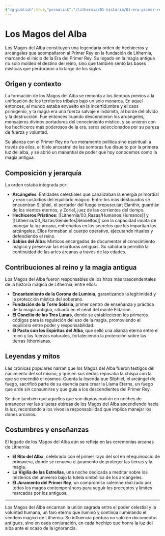```yaml
---
{"dg-publish":true,"permalink":"/lithernia/01-historia/03-era-primer-rey/los-magos-del-alba/","title":"Los Magos del Alba","tags":["lithernia","organizacion","magia","historia"]}
---
```


# Los Magos del Alba

Los Magos del Alba constituyen una legendaria orden de hechiceros y arcángeles que acompañaron al Primer Rey en la fundación de Lithernia, marcando el inicio de la Era del Primer Rey. Su legado en la magia antigua no solo moldeó el destino del reino, sino que también sentó las bases místicas que perduraron a lo largo de los siglos.

## Origen y contexto

La formación de los Magos del Alba se remonta a los tiempos previos a la unificación de los territorios tribales bajo un solo monarca. En aquel entonces, el mundo estaba envuelto en la incertidumbre y el caos primigenio, y la magia era una fuerza salvaje e indómita, al borde del olvido y la destrucción. Fue entonces cuando descendieron los arcángeles, mensajeros divinos portadores del conocimiento místico, y se unieron con los hechiceros más poderosos de la era, seres seleccionados por su pureza de fuerza y voluntad.

Su alianza con el Primer Rey no fue meramente política sino espiritual: a través de ellos, el hielo ancestral de las sombras fue disuelto por la primera luz del alba, y se abrió un manantial de poder que hoy conocemos como la magia antigua.

## Composición y jerarquía

La orden estaba integrada por:

- **Arcángeles**: Entidades celestiales que canalizaban la energía primordial y eran custodios del equilibrio mágico. Entre los más destacados se encuentran Silphiel, el portador del fuego crepuscular; Elanthir, guardián de los vientos eternos, y Zoriel, juez de las corrientes del tiempo.
- **Hechiceros Prístinos**: [[Lithernia/03_Razas/Humanos\|Humanos]] y [[Lithernia/03_Razas/Semielfos\|Semielfos]] con la capacidad innata de manejar la luz arcana, entrenados en los secretos que les impartían los arcángeles. Ellos formaban el cuerpo operativo, ejecutando rituales y defendiendo el reino.
- **Sabios del Alba**: Místicos encargados de documentar el conocimiento mágico y preservar las escrituras antiguas. Su sabiduría permitió la continuidad de las artes arcanas a través de las edades.

## Contribuciones al reino y la magia antigua

Los Magos del Alba fueron responsables de los hitos más trascendentales de la historia mágica de Lithernia, entre ellos:

- **Encantamiento de la Corona de Luminia**, garantizando la legitimidad y la protección mística del soberano.
- **Fundación de la Torre Solaria**, primer centro de enseñanza y práctica de la magia antigua, situado en el cénit del monte Eldarion.
- **El Concilio de las Tres Lunas**, donde se establecieron los primeros códigos para la regulación del uso de la magia, promoviendo el equilibrio entre poder y responsabilidad.
- **El Pacto con los Espíritus del Alba**, que selló una alianza eterna entre el reino y las fuerzas naturales, fortaleciendo la protección sobre las tierras lithernianas.

## Leyendas y mitos

Las crónicas populares narran que los Magos del Alba fueron testigos del nacimiento del sol mismo, y que en sus dedos reposaba la chispa con la que se encendió el cosmos. Cuenta la leyenda que Silphiel, el arcángel de fuego, sacrificó parte de su esencia para crear la Llama Eterna, un fuego que arde sin consumirse y que guía a los descendientes del Primer Rey.

Se dice también que aquellos que son dignos podrán en noches de amanecer ver las siluetas etéreas de los Magos del Alba ascendiendo hacia la luz, recordando a los vivos la responsabilidad que implica manejar los dones arcanos.

## Costumbres y enseñanzas

El legado de los Magos del Alba aún se refleja en las ceremonias arcanas de Lithernia:

- **El Rito del Alba**, celebrado con el primer rayo del sol en el equinoccio de primavera, donde se renueva el juramento de proteger las tierras y la magia.
- **La Vigilia de las Estrellas**, una noche dedicada a meditar sobre los misterios del universo bajo la tutela simbólica de los arcángeles.
- **El Juramento del Primer Rey**, un compromiso solemne realizado por todos los magos contemporáneos para seguir los preceptos y límites marcados por los antiguos.

---

Los Magos del Alba encarnan la unión sagrada entre el poder celestial y la voluntad humana, un faro eterno que iluminó y continúa iluminando el sendero mágico de Lithernia. Su influencia perdura no solo en documentos antiguos, sino en cada conjuración, en cada hechizo que honra la luz del alba ante el ocaso de la ignorancia.